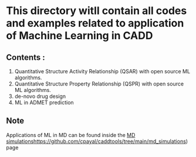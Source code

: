# This directory witll contain all codes and examples related to application of Machine Learning in CADD

## Contents :

1. Quantitative Structure Activity Relationship (QSAR) with open source ML algorithms.
2. Quantitative Structure Property Relationship (QSPR) with open source ML algorithms.
3. de-novo drug design
4. ML in ADMET prediction

## Note 
Applications of ML in MD can be found inside the [MD simulations](https://github.com/cpayal/caddtools/tree/main/md_simulations)https://github.com/cpayal/caddtools/tree/main/md_simulations) page
